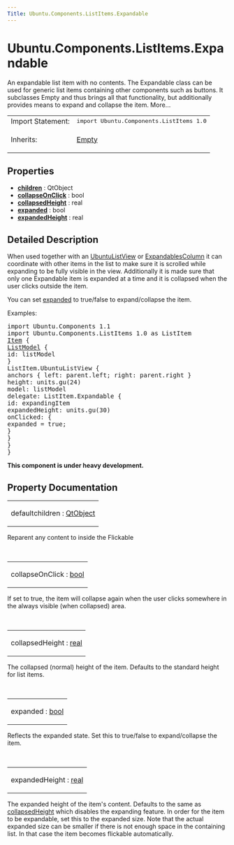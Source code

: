 ```yaml
---
Title: Ubuntu.Components.ListItems.Expandable
---
```


# Ubuntu.Components.ListItems.Expandable

<span class="subtitle"></span>
<!-- $$$Expandable-brief -->
<p>An expandable list item with no contents. The Expandable class can be used for generic list items containing other components such as buttons. It subclasses Empty and thus brings all that functionality, but additionally provides means to expand and collapse the item. More...</p>
<!-- @@@Expandable -->
<table class="alignedsummary">
<tr><td class="memItemLeft rightAlign topAlign"> Import Statement:</td><td class="memItemRight bottomAlign"> </b><tt>import Ubuntu.Components.ListItems 1.0</tt></td></tr><tr><td class="memItemLeft rightAlign topAlign"> Inherits:</td><td class="memItemRight bottomAlign"> <p><a href="Ubuntu.Components.ListItems.Empty.md">Empty</a></p>
</td></tr></table><ul>
</ul>
<h2>Properties</h2>
<ul>
<li class="fn"><b><b><a href="#children-prop">children</a></b></b> : QtObject</li>
<li class="fn"><b><b><a href="#collapseOnClick-prop">collapseOnClick</a></b></b> : bool</li>
<li class="fn"><b><b><a href="#collapsedHeight-prop">collapsedHeight</a></b></b> : real</li>
<li class="fn"><b><b><a href="#expanded-prop">expanded</a></b></b> : bool</li>
<li class="fn"><b><b><a href="#expandedHeight-prop">expandedHeight</a></b></b> : real</li>
</ul>
<!-- $$$Expandable-description -->
<h2>Detailed Description</h2>
<p>When used together with an <a href="Ubuntu.Components.UbuntuListView.md">UbuntuListView</a> or <a href="Ubuntu.Components.ListItems.ExpandablesColumn.md">ExpandablesColumn</a> it can coordinate with other items in the list to make sure it is scrolled while expanding to be fully visible in the view. Additionally it is made sure that only one Expandable item is expanded at a time and it is collapsed when the user clicks outside the item.</p>
<p>You can set <a href="#expanded-prop">expanded</a> to true/false to expand/collapse the item.</p>
<p>Examples:</p>
<pre class="qml">import Ubuntu.Components 1.1
import Ubuntu.Components.ListItems 1.0 as ListItem
<span class="type"><a href="QtQuick.Item.md">Item</a></span> {
<span class="type"><a href="QtQml.ListModel.md">ListModel</a></span> {
<span class="name">id</span>: <span class="name">listModel</span>
}
<span class="type">ListItem</span>.UbuntuListView {
<span class="type">anchors</span> { <span class="name">left</span>: <span class="name">parent</span>.<span class="name">left</span>; <span class="name">right</span>: <span class="name">parent</span>.<span class="name">right</span> }
<span class="name">height</span>: <span class="name">units</span>.<span class="name">gu</span>(<span class="number">24</span>)
<span class="name">model</span>: <span class="name">listModel</span>
<span class="name">delegate</span>: <span class="name">ListItem</span>.Expandable {
<span class="name">id</span>: <span class="name">expandingItem</span>
<span class="name">expandedHeight</span>: <span class="name">units</span>.<span class="name">gu</span>(<span class="number">30</span>)
<span class="name">onClicked</span>: {
<span class="name">expanded</span> <span class="operator">=</span> <span class="number">true</span>;
}
}
}
}</pre>
<p><b>This component is under heavy development.</b></p>
<!-- @@@Expandable -->
<h2>Property Documentation</h2>
<!-- $$$children -->
<table class="qmlname"><tr valign="top"><td class="tblQmlPropNode"><p><span class="qmldefault">default</span><span class="name">children</span> : <span class="type"><a href="QtQml.QtObject.md">QtObject</a></span></p></td></tr></table><p>Reparent any content to inside the Flickable</p>
<!-- @@@children -->
<br/>
<!-- $$$collapseOnClick -->
<table class="qmlname"><tr valign="top"><td class="tblQmlPropNode"><p><span class="name">collapseOnClick</span> : <span class="type"><a href="http://qt-project.org/doc/qt-5.3/qml-bool.html">bool</a></span></p></td></tr></table><p>If set to true, the item will collapse again when the user clicks somewhere in the always visible (when collapsed) area.</p>
<!-- @@@collapseOnClick -->
<br/>
<!-- $$$collapsedHeight -->
<table class="qmlname"><tr valign="top"><td class="tblQmlPropNode"><p><span class="name">collapsedHeight</span> : <span class="type"><a href="http://qt-project.org/doc/qt-5.3/qml-real.html">real</a></span></p></td></tr></table><p>The collapsed (normal) height of the item. Defaults to the standard height for list items.</p>
<!-- @@@collapsedHeight -->
<br/>
<!-- $$$expanded -->
<table class="qmlname"><tr valign="top"><td class="tblQmlPropNode"><p><span class="name">expanded</span> : <span class="type"><a href="http://qt-project.org/doc/qt-5.3/qml-bool.html">bool</a></span></p></td></tr></table><p>Reflects the expanded state. Set this to true/false to expand/collapse the item.</p>
<!-- @@@expanded -->
<br/>
<!-- $$$expandedHeight -->
<table class="qmlname"><tr valign="top"><td class="tblQmlPropNode"><p><span class="name">expandedHeight</span> : <span class="type"><a href="http://qt-project.org/doc/qt-5.3/qml-real.html">real</a></span></p></td></tr></table><p>The expanded height of the item's content. Defaults to the same as <a href="#collapsedHeight-prop">collapsedHeight</a> which disables the expanding feature. In order for the item to be expandable, set this to the expanded size. Note that the actual expanded size can be smaller if there is not enough space in the containing list. In that case the item becomes flickable automatically.</p>
<!-- @@@expandedHeight -->
<br/>
